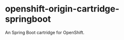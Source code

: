 openshift-origin-cartridge-springboot
================================

An Spring Boot cartridge for OpenShift.